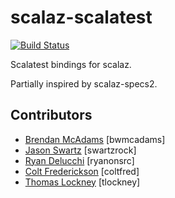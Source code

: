 scalaz-scalatest
================

[![Build Status](https://travis-ci.org/bwmcadams/scalaz-scalatest.svg?branch=master)](https://travis-ci.org/bwmcadams/scalaz-scalatest)

Scalatest bindings for scalaz.

Partially inspired by scalaz-specs2.

## Contributors

* [Brendan McAdams](http://github.com/bwmcadams) [bwmcadams]
* [Jason Swartz](http://github.com/swartzrock) [swartzrock]
* [Ryan Delucchi](http://github.com/ryanonsrc) [ryanonsrc]
* [Colt Frederickson](http://github.com/coltfred) [coltfred]
* [Thomas Lockney](http://github.com/tlockney) [tlockney]
